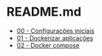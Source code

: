 # README.md

- [00 - Configurações iniciais](docs/00_config_inicial.md)
- [01 - Dockerizar aplicações](docs/01.dockerizar_app.md)
- [02 - Docker compose](docs/02_docker_compose.md)
